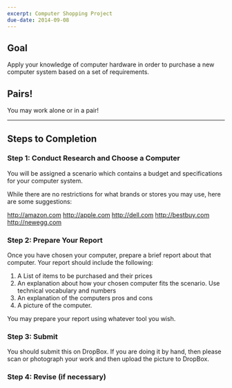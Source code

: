 ```yaml
---
excerpt: Computer Shopping Project
due-date: 2014-09-08
---
```



## Goal ##

Apply your knowledge of computer hardware in order to purchase a new computer system based on a set of requirements.

## Pairs! ##

You may work alone or in a pair!

---

## Steps to Completion ##

### Step 1:  Conduct Research and Choose a Computer ###

You will be assigned a scenario which contains a budget and specifications for your computer system.

While there are no restrictions for what brands or stores you may use, here are some suggestions:

http://amazon.com
http://apple.com
http://dell.com
http://bestbuy.com
http://newegg.com


### Step 2:  Prepare Your Report ###

Once you have chosen your computer, prepare a brief report about that computer.  Your report should include the following:

1.  A List of items to be purchased and their prices
2.  An explanation about how your chosen computer fits the scenario.  Use technical vocabulary and numbers
3.  An explanation of the computers pros and cons
4.  A picture of the computer.


You may prepare your report using whatever tool you wish.




### Step 3:  Submit ###

You should submit this on DropBox.  If you are doing it by hand, then please scan or photograph your work and then upload the picture to DropBox.

### Step 4:  Revise (if necessary) ###



 